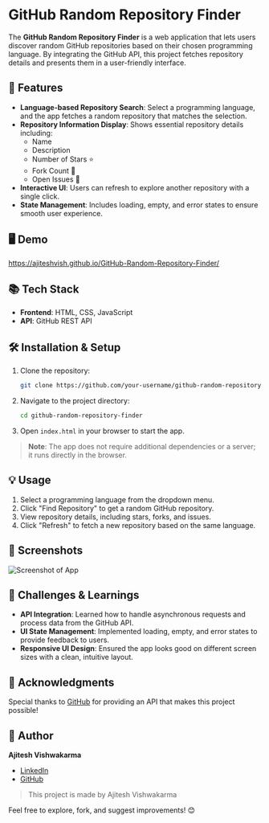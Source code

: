 
# GitHub Random Repository Finder

The **GitHub Random Repository Finder** is a web application that lets users discover random GitHub repositories based on their chosen programming language. By integrating the GitHub API, this project fetches repository details and presents them in a user-friendly interface.

## 🚀 Features

- **Language-based Repository Search**: Select a programming language, and the app fetches a random repository that matches the selection.
- **Repository Information Display**: Shows essential repository details including:
  - Name
  - Description
  - Number of Stars ⭐
  - Fork Count 🍴
  - Open Issues 🐞
- **Interactive UI**: Users can refresh to explore another repository with a single click.
- **State Management**: Includes loading, empty, and error states to ensure smooth user experience.

## 🖥️ Demo

 https://ajiteshvish.github.io/GitHub-Random-Repository-Finder/

## 📚 Tech Stack

- **Frontend**: HTML, CSS, JavaScript
- **API**: GitHub REST API

## 🛠️ Installation & Setup

1. Clone the repository:
   ```bash
   git clone https://github.com/your-username/github-random-repository-finder.git
   ```
2. Navigate to the project directory:
   ```bash
   cd github-random-repository-finder
   ```
3. Open `index.html` in your browser to start the app.

> **Note**: The app does not require additional dependencies or a server; it runs directly in the browser.

## 💡 Usage

1. Select a programming language from the dropdown menu.
2. Click "Find Repository" to get a random GitHub repository.
3. View repository details, including stars, forks, and issues.
4. Click "Refresh" to fetch a new repository based on the same language.

## 📸 Screenshots

![Screenshot of App](https://via.placeholder.com/600x400) 

## 🤔 Challenges & Learnings

- **API Integration**: Learned how to handle asynchronous requests and process data from the GitHub API.
- **UI State Management**: Implemented loading, empty, and error states to provide feedback to users.
- **Responsive UI Design**: Ensured the app looks good on different screen sizes with a clean, intuitive layout.

## 🙏 Acknowledgments

Special thanks to [GitHub](https://github.com) for providing an API that makes this project possible!

## 👤 Author

**Ajitesh Vishwakarma**

- [LinkedIn](https://www.linkedin.com/in/ajitesh-vishwakarma/)
- [GitHub](https://github.com/ajiteshvish) 

> This project is made by Ajitesh Vishwakarma





Feel free to explore, fork, and suggest improvements! 😊


